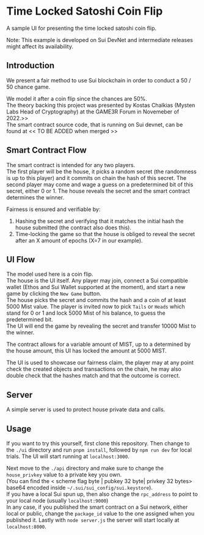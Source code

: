 # Time Locked Satoshi Coin Flip

A sample UI for presenting the time locked satoshi coin flip. 

Note: This example is developed on Sui DevNet and intermediate releases might affect its availability.

## Introduction

We present a fair method to use Sui blockchain in order to conduct a 50 / 50 chance game.

We model it after a coin flip since the chances are 50%.<br/>
The theory backing this project was presented by Kostas Chalkias (Mysten Labs Head of Cryptography) at the GAME3R Forum in Novemeber of 2022.>><br/>
The smart contract source code, that is running on Sui devnet, can be found at << TO BE ADDED when merged >>

## Smart Contract Flow

The smart contract is intended for any two players.<br/>
The first player will be the house, it picks a random secret (the randomness is up to this player) and it commits on chain the hash of this secret.
The second player may come and wage a guess on a predetermined bit of this secret, either 0 or 1.
The house reveals the secret and the smart contract determines the winner.

Fairness is ensured and verifiable by:

1) Hashing the secret and verifying that it matches the initial hash the house submitted (the contract also does this).
2) Time-locking the game so that the house is obliged to reveal the secret after an X amount of epochs (X=7 in our example). 

## UI Flow

The model used here is a coin flip.<br/>
The house is the UI itself. Any player may join, connect a Sui compatible wallet (Ethos and Sui Wallet supported at the moment), and start a new game by clicking the `New Game` button. <br/>
The house picks the secret and commits the hash and a coin of at least 5000 Mist value.
The player is invited now to pick `Tails` or `Heads` which stand for 0 or 1 and lock 5000 Mist of his balance, to guess the predetermined bit.<br/>
The UI will end the game by revealing the secret and transfer 10000 Mist to the winner.

The contract allows for a variable amount of MIST, up to a determined by the house amount, this UI has locked the amount at 5000 MIST.

The UI is used to showcase our fairness claim, the player may at any point check the created objects and transactions on the chain, he may also double check that the hashes match and that the outcome is correct.

## Server
A simple server is used to protect house private data and calls.

## Usage
If you want to try this yourself, first clone this repository. Then change to the `./ui` directory and run `pnpm install`, followed by `npm run dev` for local trials. The UI will start running at `localhost:3000`.

Next move to the `./api` directory and make sure to change the `house_privkey` value to a private key you own.<br/>
(You can find the < scheme flag byte | pubkey 32 byte| privkey 32 bytes> base64 encoded inside `~/.sui/sui_config/sui.keystore`).<br/>
If you have a local Sui spun up, then also change the `rpc_address` to point to your local node (usually `localhost:9000`) </br>
In any case, if you published the smart contract on a Sui network, either local or public, change the `package_id` value to the one assigned when you published it.
 Lastly with `node server.js` the server will start locally at `localhost:8000`.
